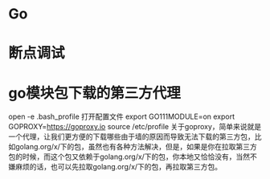 # Go
# 断点调试
# go模块包下载的第三方代理
open -e .bash_profile 打开配置文件
export GO111MODULE=on
export GOPROXY=https://goproxy.io
source /etc/profile
关于goproxy，简单来说就是一个代理，让我们更方便的下载哪些由于墙的原因而导致无法下载的第三方包，比如golang.org/x/下的包，虽然也有各种方法解决，但是，如果是你在拉取第三方包的时候，而这个包又依赖于golang.org/x/下的包，你本地又恰恰没有，当然不嫌麻烦的话，也可以先拉取golang.org/x/下的包，再拉取第三方包。